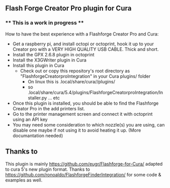 ## Flash Forge Creator Pro plugin for Cura

### ** This is a work in progress **

How to have the best experience with a Flashforge Creator Pro and Cura:

  * Get a raspberry pi, and install octopi or octoprint, hook it up to your Creator pro with a VERY HIGH QUALITY USB CABLE. Thick and short.
  * Install the GPX 2.6.8 plugin in octoprint
  * Install the X3GWriter plugin in Cura
  * Install this plugin in Cura
    * Check out or copy this repository's root directory as "FlashforgeCreatorproIntegration"  in your Cura plugins/ folder
      * On linux this is .local/share/cura/<version>/plugins/
      * so .local/share/cura/5.4/plugins/FlashforgeCreatorproIntegration/Installer.py ... etc
  * Once this plugin is installed, you should be able to find the Flashforge Creator Pro in the add printers list.
  * Go to the printer management screen and connect it with octoprint using an API key
  * You may need some consideration to which nozzle(s) you are using, can disable one maybe if not using it to avoid heating it up. (More documantation needed)



## Thanks to

This plugin is mainly https://github.com/eugr/Flashforge-for-Cura/ adapted to cura 5's new plugin format. Thanks to https://github.com/ronoaldo/FlashforgeFinderIntegration/ for some code & examples as well.
